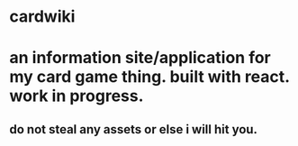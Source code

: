 # cardwiki

# an information site/application for my card game thing. built with react. work in progress.
## do not steal any assets or else i will hit you.
